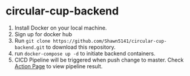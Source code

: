 # circular-cup-backend

1. Install Docker on your local machine.
2. Sign up for docker hub
3. Run `git clone https://github.com/Shawn5141/circular-cup-backend.git` to download this repository.
4. run `docker-compose up -d` to initiate backend containers.
5. CICD Pipeline will be triggered when push change to master. Check [Action Page](https://github.com/Shawn5141/circular-cup-backend/actions) to view pipeline result. 
